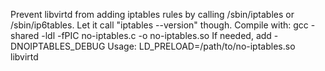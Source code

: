 Prevent libvirtd from adding iptables rules by calling /sbin/iptables or
/sbin/ip6tables. Let it call "iptables --version" though.
Compile with: gcc -shared -ldl -fPIC no-iptables.c -o no-iptables.so
If needed, add -DNOIPTABLES_DEBUG
Usage: LD_PRELOAD=/path/to/no-iptables.so libvirtd
